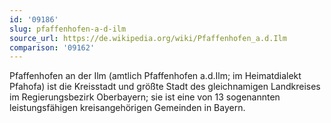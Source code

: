 ```yaml
---
id: '09186'
slug: pfaffenhofen-a-d-ilm
source_url: https://de.wikipedia.org/wiki/Pfaffenhofen_a.d.Ilm
comparison: '09162'
---
```


Pfaffenhofen an der Ilm (amtlich Pfaffenhofen a.d.Ilm; im Heimatdialekt Pfahofa) ist die Kreisstadt und größte Stadt des gleichnamigen Landkreises im Regierungsbezirk Oberbayern; sie ist eine von 13 sogenannten leistungsfähigen kreisangehörigen Gemeinden in Bayern.
